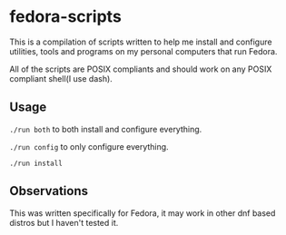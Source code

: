 # fedora-scripts

This is a compilation of scripts written to help me install and configure utilities, tools and programs on my personal computers that run Fedora.

All of the scripts are POSIX compliants and should work on any POSIX compliant shell(I use dash).

## Usage

`./run both` to both install and configure everything.

`./run config` to only configure everything.

`./run install`

## Observations

This was written specifically for Fedora, it may work in other dnf based distros but I haven't tested it.
